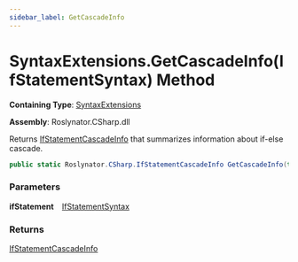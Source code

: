 ```yaml
---
sidebar_label: GetCascadeInfo
---
```


# SyntaxExtensions\.GetCascadeInfo\(IfStatementSyntax\) Method

**Containing Type**: [SyntaxExtensions](../index.md)

**Assembly**: Roslynator\.CSharp\.dll

  
Returns [IfStatementCascadeInfo](../../IfStatementCascadeInfo/index.md) that summarizes information about if\-else cascade\.

```csharp
public static Roslynator.CSharp.IfStatementCascadeInfo GetCascadeInfo(this Microsoft.CodeAnalysis.CSharp.Syntax.IfStatementSyntax ifStatement)
```

### Parameters

**ifStatement** &ensp; [IfStatementSyntax](https://docs.microsoft.com/en-us/dotnet/api/microsoft.codeanalysis.csharp.syntax.ifstatementsyntax)

### Returns

[IfStatementCascadeInfo](../../IfStatementCascadeInfo/index.md)

